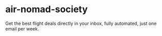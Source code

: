 # air-nomad-society
Get the best flight deals directly in your inbox, fully automated, just one email per week.